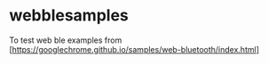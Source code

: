 # webblesamples
To test web ble examples from [https://googlechrome.github.io/samples/web-bluetooth/index.html]
